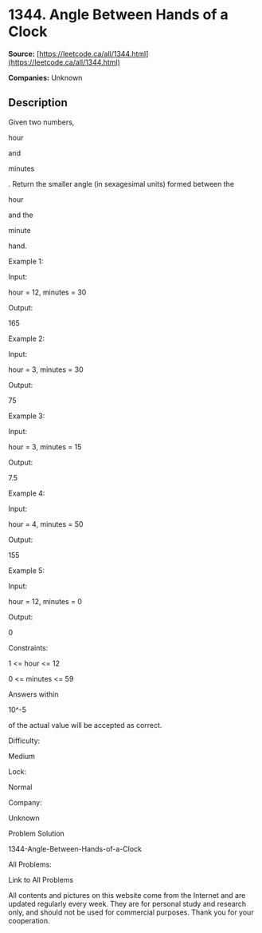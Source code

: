 # 1344. Angle Between Hands of a Clock

**Source:** [https://leetcode.ca/all/1344.html](https://leetcode.ca/all/1344.html)

**Companies:** Unknown

## Description

Given two numbers,

hour

and

minutes

. Return the smaller
            angle (in sexagesimal units) formed between the

hour

and the

minute

hand.

Example 1:

Input:

hour = 12, minutes = 30

Output:

165

Example 2:

Input:

hour = 3, minutes = 30

Output:

75

Example 3:

Input:

hour = 3, minutes = 15

Output:

7.5

Example 4:

Input:

hour = 4, minutes = 50

Output:

155

Example 5:

Input:

hour = 12, minutes = 0

Output:

0

Constraints:

1 <= hour <= 12

0 <= minutes <= 59

Answers within

10^-5

of the actual value will be accepted
                    as correct.

Difficulty:

Medium

Lock:

Normal

Company:

Unknown

Problem Solution

1344-Angle-Between-Hands-of-a-Clock

All Problems:

Link to All Problems

All contents and pictures on this website come from the Internet and are updated regularly every week. They are for personal study and research only, and should not be used for commercial purposes. Thank you for your cooperation.

